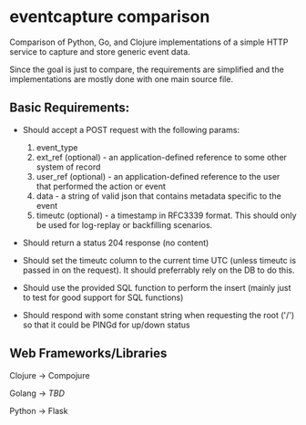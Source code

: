 eventcapture comparison
=======================

Comparison of Python, Go, and Clojure implementations of a simple HTTP service to capture and store generic event data.

Since the goal is just to compare, the requirements are simplified and the implementations are mostly done with one main source file.

Basic Requirements:
-------------------

- Should accept a POST request with the following params:
   1. event_type
   2. ext_ref (optional) - an application-defined reference to some other system of record
   3. user_ref (optional) - an  application-defined reference to the user that performed the action or event
   4. data - a string of valid json that contains metadata specific to the event
   5. timeutc (optional) - a timestamp in RFC3339 format. This should only be used for log-replay or backfilling scenarios.

- Should return a status 204 response (no content)

- Should set the timeutc column to the current time UTC (unless timeutc is passed in on the request). It should preferrably rely on the DB to do this.

- Should use the provided SQL function to perform the insert (mainly just to test for good support for SQL functions)

- Should respond with some constant string when requesting the root ('/') so that it could be PINGd for up/down status

Web Frameworks/Libraries
----------

Clojure -> Compojure

Golang -> *TBD*

Python -> Flask
